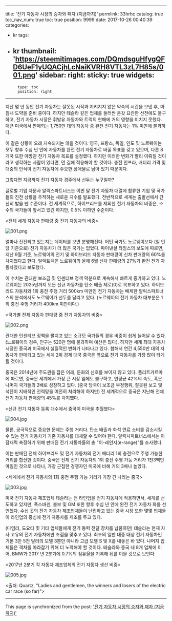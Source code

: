 
---
title: '전기 자동차 시장의 승자와 패자 (지금까지)'
permlink: 33hrhc
catalog: true
toc_nav_num: true
toc: true
position: 9999
date: 2017-10-26 00:40:39
categories:
- kr
tags:
- kr
thumbnail: 'https://steemitimages.com/DQmdsguHfygQFD6UeF1yUQACjhLcNaiKVRH8VTL3zL7H85s/001.png'
sidebar:
    right:
        sticky: true
widgets:
    -
        type: toc
        position: right
---


지난 몇 년 동안 전기 자동차는 잘못된 시작과 지켜지지 않은 약속의 시간을 보낸 후, 마침내 도약을 준비 중이다. 하지만 테슬라 같은 업체를 둘러싼 온갖 요란한 선전에도 불구하고, 전기 자동차 시장은 휘발유 자동차와 트럭의 판매에 거의 영향을 미치지 못했다. 매년 미국에서 판매되는 1,750만 대의 자동차 중 완전 전기 자동차는 1% 미만에 불과하다. 
  
이 같은 상황이 오래 지속되지는 않을 것이다. 영국, 프랑스, ​​독일, 인도 및 노르웨이는 모두 향후 수십 년 안에 자동차를 완전 전기 자동차로 바꿀 목표를 갖고 있으며, 다른 8개국 또한 야망찬 전기 자동차 목표를 설정했다. 하지만 이러한 변화가 빨리 이뤄질 것이라고 생각하는 사람이 있다면, 먼 길에 적응해야 할 것이다. 충전 인프라, 배터리 가격 및 대중의 인식이 전기 자동차에 주요한 장애물로 남아 있기 때문이다.
  
그렇다면 지금까지 전기 자동차 경주에서 선두는 누구일까? 
  
글로벌 기업 자문사 알릭스파트너스는 이번 달 전기 자동차 대열에 합류한 기업 및 국가들의 진전 상황을 추적하는 새로운 지수를 발표했다. 전반적으로 세계는 출발선에서 간신히 발을 뗀 수준이다. 전 세계적으로, 하이브리드를 제외한 전기 자동차의 비중은, 소수의 국가들이 앞서고 있긴 하지만, 0.5% 이하인 수준이다. 
  
<전체 세계 자동차 판매량 중 전기 자동차의 비중>

![001.png](https://steemitimages.com/DQmdsguHfygQFD6UeF1yUQACjhLcNaiKVRH8VTL3zL7H85s/001.png)

얼마나 진전되고 있는지는 데이터를 보면 분명해진다. 어떤 국가도 노르웨이보다 (일 인당 기준으로) 전기 자동차가 더 많은 국가는 없었다. 파이낸셜 타임스의 보도에 따르면, 지난 9월 기준, 노르웨이의 전기 및 하이브리드 자동차 판매량이 신차 판매량의 60%를 차지했다고 한다. 일렉트렉은 노르웨이의 올해 6월 신차 판매량의 27%가 완전 전기 자동차였다고 보도했다.
  
이 수치는 관대한 보조금 및 인센티브 정책 덕분으로 계속해서 빠르게 증가하고 있다. 노르웨이는 2025년까지 모든 신규 자동차를 탄소 배출 제로(0)로 목표하고 있다. 하이브리드 자동차와 1회 충전 주행 거리 500km 미만인 전기 자동차는 배제한 알릭스파트너스의 분석에서도 노르웨이가 선두를 달리고 있다. (노르웨이의 전기 자동차 대부분은 1회 충전 주행 거리가 400km 미만이다.) 

<국가별 전체 자동차 판매량 중 전기 자동차의 비중>

![002.png](https://steemitimages.com/DQmZd5nLFZJPu7zPjAzQsV9dnFdPWBzmayuugnfaca7STvW/002.png)

관대한 인센티브 정책을 펼치고 있는 소규모 국가들의 경우 비중이 쉽게 늘어날 수 있다. (노르웨이의 경우, 인구는 520만 명에 불과하며 예산은 많다). 하지만 세계 최대 자동차 시장인 중국과 미국에서 실질적인 변화가 나타나고 있다. 합해서 연간 4,550만 대의 자동차가 판매되고 있는 세계 2위 경제 대국 중국은 앞으로 전기 자동차를 가장 많이 타게 될 것이다.
  
중국은 2014년에 주도권을 잡은 이래, 둔화의 신호를 보이지 않고 있다. 플리트카르마에 따르면, 중국은 세계에서 가장 큰 시장 임에도 불구하고, 연평균 42%의 속도, 혹은 나머지 국가들의 2배로 성장하고 있다. (중국 당국이 보조금 부정행위, 잘못된 보고 및 ​​석탄이 지배적인 전력망을 여전히 처리해야 하지만) 전 세계적으로 중국은 지난해 전체 전기 자동차 판매량의 45%를 차지했다. 

<신규 전기 자동차 등록 대수에서 중국이 미국을 추월했다>

![004.jpg](https://steemitimages.com/DQmcdnfJ8sDo9Mt8ovjEkCXRgiQz4kaYPhFt8xXfcj6QjTs/004.jpg)
  
물론, 궁극적으로 중요한 문제는 주행 거리다. 탄소 배출과 화석 연료 소비를 감소시킬 수 있는 전기 자동차가 기존 자동차를 대체할 수 있어야 한다. 알릭사파트너스에서는 이 잠재력 측정하기 위해 판매된 전기 자동차들의 총 "이-레인지(e-range)"를 조사했다.
  
이는 판매된 전체 하이브리드 및 전기 자동차의 전기 배터리 1회 충전으로 주행 가능한 거리를 합산한 것이다. 중국은 전체 전기 자동차의 1회 충전 주행 가능 거리가 1천3백만 마일인 것으로 나타나, 가장 근접한 경쟁자인 미국에 비해 거의 3배나 높았다. 

<세계에서 전기 자동차의 1회 충전 주행 가능 거리가 가장 긴 나라는 중국>

![003.jpg](https://steemitimages.com/DQmWAGjRnQdwdtkzueRHBsKzeuUoodr6NDKQD8B5gJiwPVV/003.jpg)
  
미국 전기 자동차 제조업체 테슬라는 전 라인업을 전기 자동차에 적용하면서, 세계를 선도하고 있지만, 폭스바겐, 볼보 및 GM 또한 향후 수십 년 안에 완전 전기 자동차 화를 선언했다. 수십 곳의 전기 자동차 제조업체들이 난립하고 있는 중국 시장 또한 몇몇 업체들이 라인업의 중심에 전기 자동차를 제조를 두고 있다. 
  
(다임러, 도요타 및 기타 업체들에게 전기 동력 전달 장치를 납품하던) 테슬라는 현재 자사 고유의 전기 자동차에만 초점을 맞추고 있다. 최초의 일반 대중 대상 전기 자동차인 기본 3만 5천 달러의 모델 3뿐만 아니라 고급 모델 S 및 X를 내놓은 바 있다. 나머지 업체들은 격차를 따라잡기 위해 더 노력해야 할 것이다. 테슬라와 중국 내 8개 업체에 이어, BMW가 2017 년 2분기에 0.7%의 점유율을 기록해 뒤를 이을 것으로 보인다.

<2017년 2분기 각 자동차 제조업체의 전기 자동차 생산 비중> 

![005.jpg](https://steemitimages.com/DQmTBNZ3CRzxoefBgZbQXxKKdC1Yfz6a7dQ7Rnphb8MnKUa/005.jpg)

<출처: Quartz, "Ladies and gentlemen, the winners and losers of the electric car race (so far)">

- - -

This page is synchronized from the post: ['전기 자동차 시장의 승자와 패자 (지금까지)'](https://steemit.com/@pius.pius/33hrhc)
